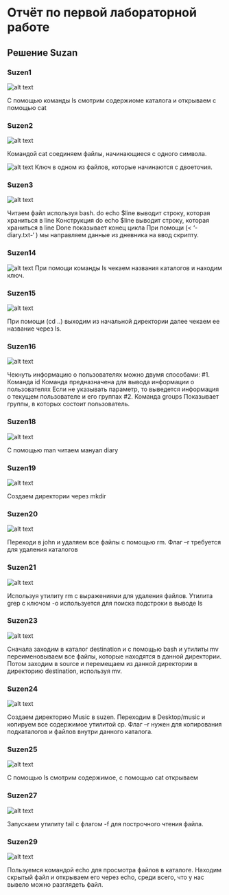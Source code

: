 # Отчёт по первой лабораторной работе
## Решение Suzan


### Suzen1
![alt text](Screenshot_1.png "")

С помощью команды ls смотрим содержиоме каталога и открываем с помощью cat

### Suzen2
![alt text](Screenshot_2.png "")

Командой cat соединяем файлы, начинающиеся с одного символа.

![alt text](Screenshot_2(2).png "")
Ключ в одном из файлов, которые начинаются с двоеточия.

### Suzen3
![alt text](Screenshot_3.png "")

Читаем файл используя bash. do echo $line выводит строку, которая храниться в line Конструкция do echo $line выводит строку, которая храниться в line
Done показывает конец цикла
При помощи (< ‘-diary.txt-‘ ) мы направляем данные из дневника на ввод скрипту.

### Suzen14
![alt text](Screenshot_14.png "")
При помощи команды ls чекаем названия каталогов и находим ключ.


### Suzen15
![alt text](Screenshot_15.png "")

При помощи (cd ..) выходим из начальной директории
далее чекаем ее название через ls.

### Suzen16
![alt text](Screenshot_16.png "")

Чекнуть информацию о пользователях можно двумя способами:
#1. Команда id
Команда предназначена для вывода информации о пользователях
Если не указывать параметр, то выведется информация о текущем пользователе и его группах
#2. Команда groups
Показывает группы, в которых состоит пользователь.

### Suzen18
![alt text](Screenshot_18.png "")

С помощью man читаем мануал diary

### Suzen19
![alt text](Screenshot_19.png "")

Создаем директории через mkdir


### Suzen20
![alt text](Screenshot_20.png "")

Переходи в john и удаляем все файлы с помощью rm. Флаг –r требуется для удаления каталогов

### Suzen21
![alt text](Screenshot_21.png "")

Используя утилиту rm с выражениями для удаления файлов. Утилита grep с ключом -o используется для поиска подстроки в выводe ls

### Suzen23
![alt text](Screenshot_23.png "")

Сначала заходим в каталог destination и с помощью bash и утилиты mv переименовываем все файлы, которые находятся в данной директории. Потом заходим в source и перемещаем из данной директории в директорию destination, используя mv.

### Suzen24
![alt text](Screenshot_24.png "")

Создаем директорию Music в suzen. Переходим в Desktop/music и копируем все содержимое утилитой cp. Флаг –r нужен для копирования подкаталогов и файлов внутри данного каталога.

### Suzen25
![alt text](Screenshot_25.png "")

C помощью ls смотрим содержимое, с помощью cat открываем

### Suzen27
![alt text](Screenshot_27.png "")

Запускаем утилиту tail с флагом -f для построчного чтения файла.

### Suzen29
![alt text](Screenshot_29.png "")

Пользуемся командой echo для просмотра файлов в каталоге. Находим скрытый файл и открываем его через echo, среди всего, что у нас вывело можно разглядеть файл. 

